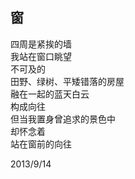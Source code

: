 ## 窗

四周是紧挨的墙<br>
我站在窗口眺望<br>
不可及的<br>
田野、绿树、平矮错落的房屋<br>
融在一起的蓝天白云<br>
构成向往<br>
但当我置身曾追求的景色中<br>
却怀念着<br>
站在窗前的向往<br>

2013/9/14<br>
